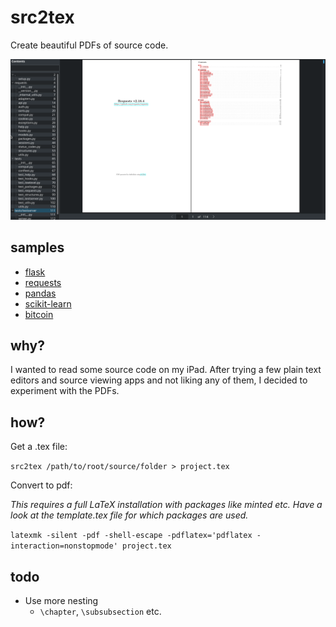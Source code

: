 
# src2tex

Create beautiful PDFs of source code.

![screenshot](screenshot.png)

## samples

* [flask](https://github.com/dufferzafar/src2tex/releases/download/v1/flask.pdf)
* [requests](https://github.com/dufferzafar/src2tex/releases/download/v1/requests.pdf)
* [pandas](https://github.com/dufferzafar/src2tex/releases/download/v1/pandas.pdf)
* [scikit-learn](https://github.com/dufferzafar/src2tex/releases/download/v1/scikit-learn.pdf)
* [bitcoin](https://github.com/dufferzafar/src2tex/releases/download/v1/bitcoin.pdf)

## why?

I wanted to read some source code on my iPad. After trying a few plain text editors and source viewing apps and not liking any of them, I decided to experiment with the PDFs.

## how?

Get a .tex file: 

`src2tex /path/to/root/source/folder > project.tex`

Convert to pdf:

_This requires a full LaTeX installation with packages like minted etc. Have a look at the template.tex file for which packages are used._

`latexmk -silent -pdf -shell-escape -pdflatex='pdflatex -interaction=nonstopmode' project.tex`

## todo

* Use more nesting
    - `\chapter`, `\subsubsection` etc.
